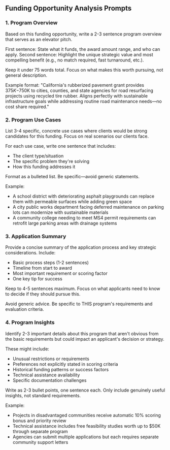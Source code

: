 ## Funding Opportunity Analysis Prompts

### 1. Program Overview
Based on this funding opportunity, write a 2-3 sentence program overview that serves as an elevator pitch. 

First sentence: State what it funds, the award amount range, and who can apply.
Second sentence: Highlight the unique strategic value and most compelling benefit (e.g., no match required, fast turnaround, etc.).

Keep it under 75 words total. Focus on what makes this worth pursuing, not general description.

Example format:
"California's rubberized pavement grant provides $375K-$750K to cities, counties, and state agencies for road resurfacing projects using recycled tire rubber. Aligns perfectly with sustainable infrastructure goals while addressing routine road maintenance needs—no cost share required."

### 2. Program Use Cases
List 3-4 specific, concrete use cases where clients would be strong candidates for this funding. Focus on real scenarios our clients face.

For each use case, write one sentence that includes:
- The client type/situation
- The specific problem they're solving
- How this funding addresses it

Format as a bulleted list. Be specific—avoid generic statements.

Example:
- A school district with deteriorating asphalt playgrounds can replace them with permeable surfaces while adding green space
- A city public works department facing deferred maintenance on parking lots can modernize with sustainable materials
- A community college needing to meet MS4 permit requirements can retrofit large parking areas with drainage systems

### 3. Application Summary
Provide a concise summary of the application process and key strategic considerations. Include:

- Basic process steps (1-2 sentences)
- Timeline from start to award
- Most important requirement or scoring factor
- One key tip for success

Keep to 4-5 sentences maximum. Focus on what applicants need to know to decide if they should pursue this.

Avoid generic advice. Be specific to THIS program's requirements and evaluation criteria.

### 4. Program Insights
Identify 2-3 important details about this program that aren't obvious from the basic requirements but could impact an applicant's decision or strategy. 

These might include:
- Unusual restrictions or requirements
- Preferences not explicitly stated in scoring criteria
- Historical funding patterns or success factors
- Technical assistance availability
- Specific documentation challenges

Write as 2-3 bullet points, one sentence each. Only include genuinely useful insights, not standard requirements.

Example:
- Projects in disadvantaged communities receive automatic 10% scoring bonus and priority review
- Technical assistance includes free feasibility studies worth up to $50K through separate program
- Agencies can submit multiple applications but each requires separate community support letters